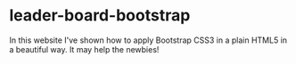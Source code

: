 # leader-board-bootstrap
In this website I've shown how to apply Bootstrap CSS3 in a plain HTML5 in a beautiful way. It may help the newbies!
